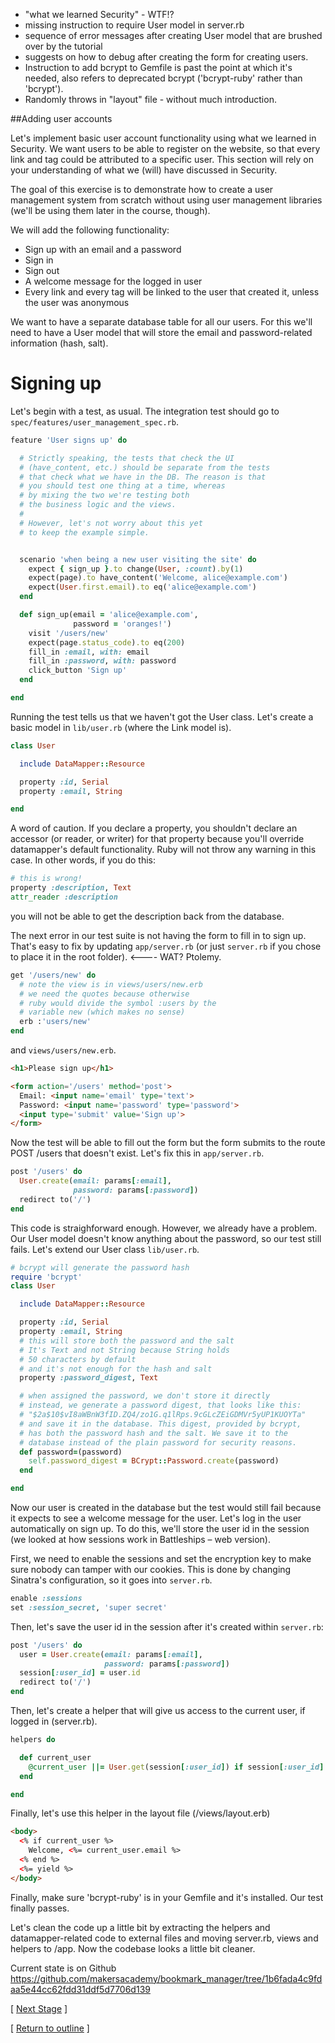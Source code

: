 * "what we learned Security" - WTF!?
* missing instruction to require User model in server.rb
* sequence of error messages after creating User model that are brushed over by the tutorial
* suggests on how to debug after creating the form for creating users.
* Instruction to add bcrypt to Gemfile is past the point at which it's needed, also refers to deprecated bcrypt ('bcrypt-ruby' rather than 'bcrypt').
* Randomly throws in "layout" file - without much introduction.

##Adding user accounts

Let's implement basic user account functionality using what we learned in Security. We want users to be able to register on the website, so that every link and tag could be attributed to a specific user. This section will rely on your understanding of what we (will) have discussed in Security.

The goal of this exercise is to demonstrate how to create a user management system from scratch without using user management libraries (we'll be using them later in the course, though).

We will add the following functionality:
* Sign up with an email and a password
* Sign in
* Sign out
* A welcome message for the logged in user
* Every link and every tag will be linked to the user that created it, unless the user was anonymous

We want to have a separate database table for all our users. For this we'll need to have a User model that will store the email and password-related information (hash, salt).

# Signing up

Let's begin with a test, as usual. The integration test should go to ```spec/features/user_management_spec.rb```.
```ruby
feature 'User signs up' do

  # Strictly speaking, the tests that check the UI
  # (have_content, etc.) should be separate from the tests
  # that check what we have in the DB. The reason is that
  # you should test one thing at a time, whereas
  # by mixing the two we're testing both
  # the business logic and the views.
  #
  # However, let's not worry about this yet
  # to keep the example simple.


  scenario 'when being a new user visiting the site' do
    expect { sign_up }.to change(User, :count).by(1)
    expect(page).to have_content('Welcome, alice@example.com')
    expect(User.first.email).to eq('alice@example.com')
  end

  def sign_up(email = 'alice@example.com',
              password = 'oranges!')
    visit '/users/new'
    expect(page.status_code).to eq(200)
    fill_in :email, with: email
    fill_in :password, with: password
    click_button 'Sign up'
  end

end
```

Running the test tells us that we haven't got the User class. Let's create a basic model in ```lib/user.rb``` (where the Link model is).

```ruby
class User

  include DataMapper::Resource

  property :id, Serial
  property :email, String

end
```

A word of caution. If you declare a property, you shouldn't declare an accessor (or reader, or writer) for that property because you'll override datamapper's default functionality. Ruby will not throw any warning in this case. In other words, if you do this:

```ruby
# this is wrong!
property :description, Text
attr_reader :description
```

you will not be able to get the description back from the database.

The next error in our test suite is not having the form to fill in to sign up. That's easy to fix by updating ```app/server.rb``` (or just ```server.rb``` if you chose to place it in the root folder). <---- WAT? Ptolemy.

```ruby
get '/users/new' do
  # note the view is in views/users/new.erb
  # we need the quotes because otherwise
  # ruby would divide the symbol :users by the
  # variable new (which makes no sense)
  erb :'users/new'
end

```

and ```views/users/new.erb```.

```html
<h1>Please sign up</h1>

<form action='/users' method='post'>
  Email: <input name='email' type='text'>
  Password: <input name='password' type='password'>
  <input type='submit' value='Sign up'>
</form>
```

Now the test will be able to fill out the form but the form submits to the route POST /users that doesn't exist. Let's fix this in ```app/server.rb```.

```ruby
post '/users' do
  User.create(email: params[:email],
              password: params[:password])
  redirect to('/')
end
```

This code is straighforward enough. However, we already have a problem. Our User model doesn't know anything about the password, so our test still fails. Let's extend our User class ```lib/user.rb```.

```ruby
# bcrypt will generate the password hash
require 'bcrypt'
class User

  include DataMapper::Resource

  property :id, Serial
  property :email, String
  # this will store both the password and the salt
  # It's Text and not String because String holds
  # 50 characters by default
  # and it's not enough for the hash and salt
  property :password_digest, Text

  # when assigned the password, we don't store it directly
  # instead, we generate a password digest, that looks like this:
  # "$2a$10$vI8aWBnW3fID.ZQ4/zo1G.q1lRps.9cGLcZEiGDMVr5yUP1KUOYTa"
  # and save it in the database. This digest, provided by bcrypt,
  # has both the password hash and the salt. We save it to the
  # database instead of the plain password for security reasons.
  def password=(password)
    self.password_digest = BCrypt::Password.create(password)
  end

end
```

Now our user is created in the database but the test would still fail because it expects to see a welcome message for the user. Let's log in the user automatically on sign up. To do this, we'll store the user id in the session (we looked at how sessions work in Battleships – web version).

First, we need to enable the sessions and set the encryption key to make sure nobody can tamper with our cookies. This is done by changing Sinatra's configuration, so it goes into ```server.rb```.

```ruby
enable :sessions
set :session_secret, 'super secret'
```

Then, let's save the user id in the session after it's created within ```server.rb```:

```ruby
post '/users' do
  user = User.create(email: params[:email],
                     password: params[:password])
  session[:user_id] = user.id
  redirect to('/')
end
```

Then, let's create a helper that will give us access to the current user, if logged in (server.rb).

```ruby
helpers do

  def current_user
    @current_user ||= User.get(session[:user_id]) if session[:user_id]
  end

end
```

Finally, let's use this helper in the layout file (/views/layout.erb)

```html
<body>
  <% if current_user %>
    Welcome, <%= current_user.email %>
  <% end %>
  <%= yield %>
</body>
```

Finally, make sure 'bcrypt-ruby' is in your Gemfile and it's installed. Our test finally passes.

Let's clean the code up a little bit by extracting the helpers and datamapper-related code to external files and moving server.rb, views and helpers to /app. Now the codebase looks a little bit cleaner.

Current state is on Github
https://github.com/makersacademy/bookmark_manager/tree/1b6fada4c9fdaa5e44cc62fdd31ddf5d7706d139

[ [Next Stage](bookmark_manager_stage_3.md) ]

[ [Return to outline](bookmark_manager.md) ]
